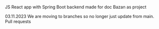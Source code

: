 JS React app with Spring Boot backend made for doc Bazan as project

03.11.2023 We are moving to branches so no longer just update from main. Pull requests